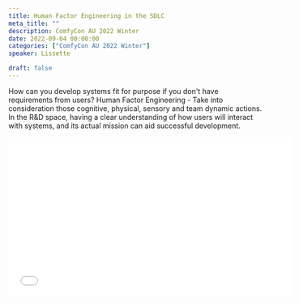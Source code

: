 ```yaml
---
title: Human Factor Engineering in the SDLC
meta_title: ""
description: ComfyCon AU 2022 Winter
date: 2022-09-04 00:00:00
categories: ["ComfyCon AU 2022 Winter"]
speaker: Lissette

draft: false
---
```

How can you develop systems fit for purpose if you don't have requirements from users? Human Factor Engineering - Take into consideration those cognitive, physical, sensory and team dynamic actions. In the R&D space, having a clear understanding of how users will interact with systems, and its actual mission can aid successful development.

<iframe width="560" height="315" src="None" title="YouTube video player" frameborder="0" allow="accelerometer; autoplay; clipboard-write; encrypted-media; gyroscope; picture-in-picture; web-share" allowfullscreen></iframe>